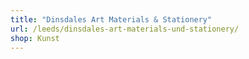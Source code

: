 ```yaml
---
title: "Dinsdales Art Materials & Stationery"
url: /leeds/dinsdales-art-materials-und-stationery/
shop: Kunst
---
```

